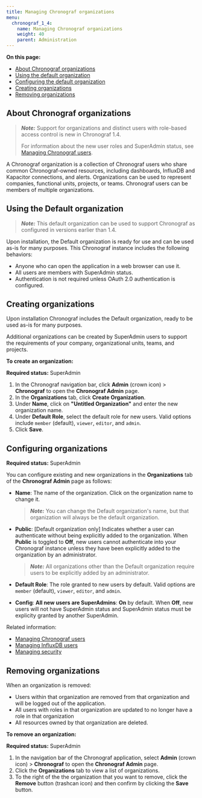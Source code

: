 ```yaml
---
title: Managing Chronograf organizations
menu:
  chronograf_1_4:
    name: Managing Chronograf organizations
    weight: 40
    parent: Administration
---
```


**On this page:**

* [About Chronograf organizations](#about-chronograf-organizations)
* [Using the default organization](#using-the-default-organization)
* [Configuring the default organization](#configuring-the-default-organization)
* [Creating organizations](#creating-organizations)
* [Removing organizations](#removing-organizations)


## About Chronograf organizations

> ***Note:*** Support for organizations and distinct users with role-based access control is new in Chronograf 1.4.
>
> For information about the new user roles and SuperAdmin status, see [Managing Chronograf users](/chronograf/latest/administration/managing-chronograf-users/).

A Chronograf organization is a collection of Chronograf users who share common Chronograf-owned resources, including dashboards, InfluxDB and Kapacitor connections, and alerts. Organizations can be used to represent companies, functional units, projects, or teams. Chronograf users can be members of multiple organizations.

## Using the Default organization

>***Note:*** This default organization can be used to support Chronograf as configured in versions earlier than 1.4.

Upon installation, the Default organization is ready for use and can be used as-is for many purposes. This Chronograf instance includes the following behaviors:

* Anyone who can open the application in a web browser can use it.
* All users are members with SuperAdmin status.
* Authentication is not required unless OAuth 2.0 authentication is configured.

## Creating organizations

Upon installation Chronograf includes the Default organization, ready to be used as-is for many purposes.

Additional organizations can be created by SuperAdmin users to support the requirements of your company, organizational units, teams, and projects.

**To create an organization:**

**Required status:** SuperAdmin

1) In the Chronograf navigation bar, click **Admin** (crown icon) > **Chronograf** to open the **Chronograf Admin** page.
2) In the **Organizations** tab, click **Create Organization**.
3) Under **Name**, click on **"Untitled Organization"** and enter the new organization name.
4) Under **Default Role**, select the default role for new users. Valid options include `member` (default), `viewer`, `editor`, and `admin`.
5) Click **Save**.

## Configuring organizations

**Required status:** SuperAdmin

You can configure existing and new organizations in the **Organizations** tab of the **Chronograf Admin** page as follows:

* **Name**: The name of the organization. Click on the organization name to change it.

  > ***Note:*** You can change the Default organization's name, but that organization will always be the default organization.

* **Public**: [Default organization only] Indicates whether a user can authenticate without being explicitly added to the organization. When **Public** is toggled to **Off**, new users cannot authenticate into your Chronograf instance unless they have been explicitly added to the organization by an administrator.

  > ***Note:*** All organizations other than the Default organization require users to be explicitly added by an administrator.

* **Default Role**: The role granted to new users by default. Valid options are `member` (default), `viewer`, `editor`, and `admin`.
* **Config**: **All new users are SuperAdmins**: **On** by default. When **Off**, new users will not have SuperAdmin status and SuperAdmin status must be explicity granted by another SuperAdmin.


Related information:

* [Managing Chronograf users](/chronograf/latest/administration/managing-chronograf-users/)
* [Managing InfluxDB users](/chronograf/latest/administration/managing-influxdb-users/)
* [Managing security](/chronograf/latest/administration/managing-security/)

## Removing organizations

When an organization is removed:

* Users within that organization are removed from that organization and will be logged out of the application.
* All users with roles in that organization are updated to no longer have a role in that organization
* All resources owned by that organization are deleted.


**To remove an organization:**

**Required status:** SuperAdmin

1) In the navigation bar of the Chronograf application, select **Admin** (crown icon) > **Chronograf** to open the **Chronograf Admin** page.
2) Click the **Organizations** tab to view a list of organizations.
3) To the right of the the organization that you want to remove, click the **Remove** button (trashcan icon) and then confirm by clicking the **Save** button.
